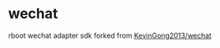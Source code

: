 # wechat
rboot wechat adapter sdk forked from [KevinGong2013/wechat](https://github.com/KevinGong2013/wechat)